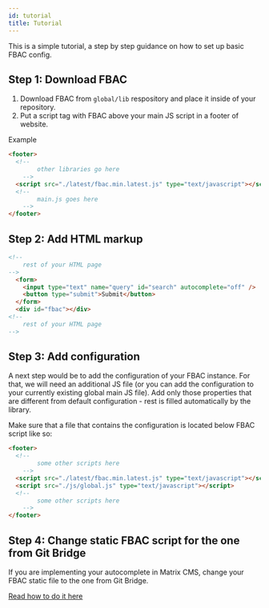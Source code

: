 ```yaml
---
id: tutorial
title: Tutorial
---
```


This is a simple tutorial, a step by step guidance on how to set up basic FBAC config.

## Step 1: Download FBAC

1. Download FBAC from `global/lib` respository and place it inside of your repository.
2. Put a script tag with FBAC above your main JS script in a footer of website.

Example

```html
<footer>
  <!--
        other libraries go here
    -->
  <script src="./latest/fbac.min.latest.js" type="text/javascript"></script>
  <!--
        main.js goes here
    -->
</footer>
```

## Step 2: Add HTML markup

```html
<!--
    rest of your HTML page
-->
  <form>
    <input type="text" name="query" id="search" autocomplete="off" />
    <button type="submit">Submit</button>
  </form>
  <div id="fbac"></div>
<!--
    rest of your HTML page
-->
```

## Step 3: Add configuration

A next step would be to add the configuration of your FBAC instance. For that, we will need an additional JS file (or you can add the configuration to your currently existing global main JS file). Add only those properties that are different from default configuration - rest is filled automatically by the library.

Make sure that a file that contains the configuration is located below FBAC script like so:

```html
<footer>
  <!--
        some other scripts here
    -->
  <script src="./latest/fbac.min.latest.js" type="text/javascript"></script>
  <script src="./js/global.js" type="text/javascript"></script>
  <!--
        some other scripts here
    -->
</footer>
```

## Step 4: Change static FBAC script for the one from Git Bridge

If you are implementing your autocomplete in Matrix CMS, change your FBAC static file to the one from Git Bridge.

[Read how to do it here](0-getting-started-1-installation.md#installing-fbac-in-matrix-cms)
